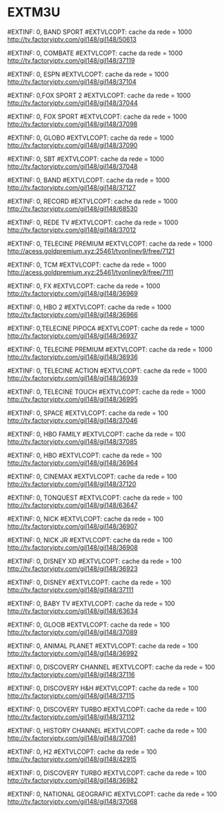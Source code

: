  # EXTM3U
 
 
#EXTINF: 0, BAND SPORT
#EXTVLCOPT: cache da rede = 1000
http://tv.factoryiptv.com/gil148/gil148/50613 
 
 
#EXTINF: 0, COMBATE
#EXTVLCOPT: cache da rede = 1000    
http://tv.factoryiptv.com/gil148/gil148/37119 
 
#EXTINF: 0, ESPN
#EXTVLCOPT: cache da rede = 1000 
http://tv.factoryiptv.com/gil148/gil148/37104 
 
#EXTINF: 0,FOX SPORT 2
#EXTVLCOPT: cache da rede = 1000
 http://tv.factoryiptv.com/gil148/gil148/37044 
 
#EXTINF: 0, FOX SPORT
#EXTVLCOPT: cache da rede = 1000
http://tv.factoryiptv.com/gil148/gil148/37098 
 
 
 
 
 
 
#EXTINF: 0, GLOBO
#EXTVLCOPT: cache da rede = 1000
http://tv.factoryiptv.com/gil148/gil148/37090 
 
 
#EXTINF: 0, SBT
#EXTVLCOPT: cache da rede = 1000
http://tv.factoryiptv.com/gil148/gil148/37048 
 
 
 
 #EXTINF: 0, BAND
#EXTVLCOPT: cache da rede = 1000
http://tv.factoryiptv.com/gil148/gil148/37127 
 
 
 
#EXTINF: 0, RECORD
#EXTVLCOPT: cache da rede = 1000
http://tv.factoryiptv.com/gil148/gil148/68530 
 
#EXTINF: 0, REDE TV
#EXTVLCOPT: cache da rede = 1000
http://tv.factoryiptv.com/gil148/gil148/37012 
 
#EXTINF: 0, TELECINE PREMIUM
#EXTVLCOPT: cache da rede = 1000
http://acess.goldpremium.xyz:25461/tvonlinev9/free/7121
 
 
#EXTINF: 0, TCM
#EXTVLCOPT: cache da rede = 1000
http://acess.goldpremium.xyz:25461/tvonlinev9/free/7111
 
 
 
#EXTINF: 0, FX
#EXTVLCOPT: cache da rede = 1000
http://tv.factoryiptv.com/gil148/gil148/36969 
 
 
#EXTINF: 0, HBO 2
#EXTVLCOPT: cache da rede = 1000
http://tv.factoryiptv.com/gil148/gil148/36966 
 
#EXTINF: 0,TELECINE PIPOCA
#EXTVLCOPT: cache da rede = 1000  
http://tv.factoryiptv.com/gil148/gil148/36937 
 
 
#EXTINF: 0, TELECINE PREMIUM
#EXTVLCOPT: cache da rede = 1000
http://tv.factoryiptv.com/gil148/gil148/36936 
 
#EXTINF: 0, TELECINE ACTION
#EXTVLCOPT: cache da rede = 1000
http://tv.factoryiptv.com/gil148/gil148/36939 
 
 
#EXTINF: 0, TELECINE TOUCH
#EXTVLCOPT: cache da rede = 1000
http://tv.factoryiptv.com/gil148/gil148/36995 
 
 
#EXTINF: 0, SPACE
#EXTVLCOPT: cache da rede = 100
http://tv.factoryiptv.com/gil148/gil148/37046 
 
 
 
#EXTINF: 0, HBO FAMILY
#EXTVLCOPT: cache da rede = 100
http://tv.factoryiptv.com/gil148/gil148/37085 
 
 
#EXTINF: 0, HBO
#EXTVLCOPT: cache da rede = 100
http://tv.factoryiptv.com/gil148/gil148/36964 
 
#EXTINF: 0, CINEMAX
#EXTVLCOPT: cache da rede = 100
http://tv.factoryiptv.com/gil148/gil148/37120 
 
#EXTINF: 0, TONQUEST
#EXTVLCOPT: cache da rede = 100
http://tv.factoryiptv.com/gil148/gil148/63647 
 
 
#EXTINF: 0, NICK
#EXTVLCOPT: cache da rede = 100 
http://tv.factoryiptv.com/gil148/gil148/36907 
 
 
 
 
#EXTINF: 0, NICK JR
#EXTVLCOPT: cache da rede = 100
http://tv.factoryiptv.com/gil148/gil148/36908 
 
 
#EXTINF: 0, DISNEY XD
#EXTVLCOPT: cache da rede = 100
http://tv.factoryiptv.com/gil148/gil148/36923 
 
 
#EXTINF: 0, DISNEY
#EXTVLCOPT: cache da rede = 100
http://tv.factoryiptv.com/gil148/gil148/37111 
 
#EXTINF: 0, BABY TV
#EXTVLCOPT: cache da rede = 100
http://tv.factoryiptv.com/gil148/gil148/63634 
 
 
 
#EXTINF: 0, GLOOB
#EXTVLCOPT: cache da rede = 100
http://tv.factoryiptv.com/gil148/gil148/37089 
 
 
 
#EXTINF: 0, ANIMAL PLANET
#EXTVLCOPT: cache da rede = 100
http://tv.factoryiptv.com/gil148/gil148/36992 
 
 
#EXTINF: 0, DISCOVERY CHANNEL
#EXTVLCOPT: cache da rede = 100
http://tv.factoryiptv.com/gil148/gil148/37116 
 
 
#EXTINF: 0, DISCOVERY H&H
#EXTVLCOPT: cache da rede = 100
http://tv.factoryiptv.com/gil148/gil148/37115 
 
 
#EXTINF: 0, DISCOVERY TURBO
#EXTVLCOPT: cache da rede = 100
http://tv.factoryiptv.com/gil148/gil148/37112 
 
 
 
#EXTINF: 0, HISTORY CHANNEL
#EXTVLCOPT: cache da rede = 100
http://tv.factoryiptv.com/gil148/gil148/37081 
 
#EXTINF: 0, H2
#EXTVLCOPT: cache da rede = 100
http://tv.factoryiptv.com/gil148/gil148/42915 
 
 
#EXTINF: 0, DISCOVERY TURBO
#EXTVLCOPT: cache da rede = 100
http://tv.factoryiptv.com/gil148/gil148/36982 
 
#EXTINF: 0, NATIONAL GEOGRAFIC
#EXTVLCOPT: cache da rede = 100
http://tv.factoryiptv.com/gil148/gil148/37068 
